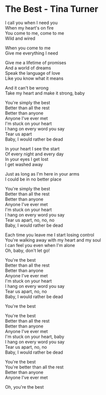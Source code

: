 # The Best - Tina Turner

I call you when I need you\
When my heart's on fire\
You come to me, come to me\
Wild and wired

When you come to me\
Give me everything I need

Give me a lifetime of promises\
And a world of dreams\
Speak the language of love\
Like you know what it means

And it can't be wrong\
Take my heart and make it strong, baby

You're simply the best\
Better than all the rest\
Better than anyone\
Anyone I've ever met\
I'm stuck on your heart\
I hang on every word you say\
Tear us apart\
Baby, I would rather be dead

In your heart I see the start\
Of every night and every day\
In your eyes I get lost\
I get washed away

Just as long as I'm here in your arms\
I could be in no better place

You're simply the best\
Better than all the rest\
Better than anyone\
Anyone I've ever met\
I'm stuck on your heart\
I hang on every word you say\
Tear us apart, no, no, no\
Baby, I would rather be dead

Each time you leave me I start losing control\
You're walking away with my heart and my soul\
I can feel you even when I'm alone\
Oh, baby, don't let go!

You're the best\
Better than all the rest\
Better than anyone\
Anyone I've ever met\
I'm stuck on your heart\
I hang on every word you say\
Tear us apart, no, no\
Baby, I would rather be dead

You're the best

You're the best\
Better than all the rest\
Better than anyone\
Anyone I've ever met\
I'm stuck on your heart, baby\
I hang on every word you say\
Tear us apart, no, no\
Baby, I would rather be dead

You're the best\
You're better than all the rest\
Better than anyone\
Anyone I've ever met

Oh, you're the best